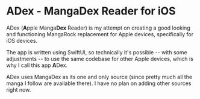 # ADex - MangaDex Reader for iOS

ADex (**A**pple Manga**Dex** Reader) is my attempt on creating a good looking and functioning MangaRock replacement for Apple devices, specifically for iOS devices.

The app is written using SwiftUI, so technically it's possible -- with some adjustments -- to use the same codebase for other Apple devices, which is why I call this app **A**Dex.

ADex uses MangaDex as its one and only source (since pretty much all the manga I follow are available there). I have no plan on adding other sources right now.
